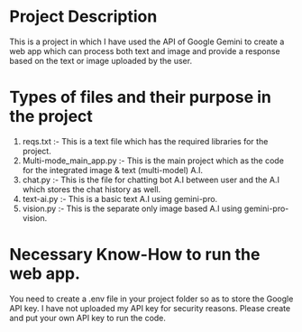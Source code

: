 # Project Description
This is a project in which I have used the API of Google Gemini to create a web app which can process both text and image and provide a response based on the text or image uploaded by the user.
# Types of files and their purpose in the project
1) reqs.txt :- This is a text file which has the required libraries for the project.
2) Multi-mode_main_app.py :- This is the main project which as the code for the integrated image & text (multi-model) A.I.
3) chat.py :- This is the file for chatting bot A.I between user and the A.I which stores the chat history as well.
4) text-ai.py :- This is a basic text A.I using gemini-pro.
5) vision.py :- This is the separate only image based A.I using gemini-pro-vision.
# Necessary Know-How to run the web app.
You need to create a .env file in your project folder so as to store the Google API key.
I have not uploaded my API key for security reasons. 
Please create and put your own API key to run the code.
